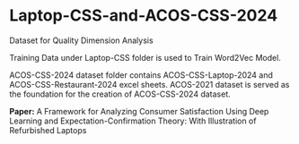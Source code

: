 # Laptop-CSS-and-ACOS-CSS-2024
Dataset for Quality Dimension Analysis

Training Data under Laptop-CSS folder is used to Train Word2Vec Model.

ACOS-CSS-2024 dataset folder contains ACOS-CSS-Laptop-2024 and ACOS-CSS-Restaurant-2024 excel sheets. ACOS-2021 dataset is served as the foundation for the creation of ACOS-CSS-2024 dataset.

**Paper:** A Framework for Analyzing Consumer Satisfaction Using Deep Learning and Expectation-Confirmation Theory: With Illustration of Refurbished Laptops
